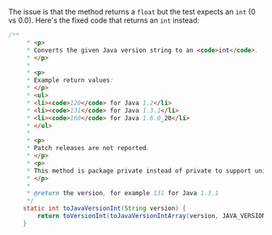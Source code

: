The issue is that the method returns a `float` but the test expects an `int` (0 vs 0.0). Here's the fixed code that returns an `int` instead:

```java
/**
     * <p>
     * Converts the given Java version string to an <code>int</code>.
     * </p>
     * 
     * <p>
     * Example return values:
     * </p>
     * <ul>
     * <li><code>120</code> for Java 1.2</li>
     * <li><code>131</code> for Java 1.3.1</li>
     * <li><code>160</code> for Java 1.6.0_20</li>
     * </ul>
     * 
     * <p>
     * Patch releases are not reported.
     * </p>
     * <p>
     * This method is package private instead of private to support unit test invocation.
     * </p>
     * 
     * @return the version, for example 131 for Java 1.3.1
     */
    static int toJavaVersionInt(String version) {
        return toVersionInt(toJavaVersionIntArray(version, JAVA_VERSION_TRIM_SIZE));
    }
```
